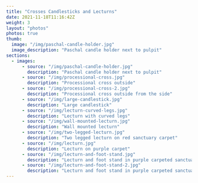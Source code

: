 ```yaml
---
title: "Crosses Candlesticks and Lecturns"
date: 2021-11-18T11:16:42Z
weight: 3
layout: "photos"
photos: true
thumb:
  image: "/img/paschal-candle-holder.jpg"
  image_description: "Paschal candle holder next to pulpit"
sections:
  - images:
      - source: "/img/paschal-candle-holder.jpg"
        description: "Paschal candle holder next to pulpit"
      - source: "/img/processional-cross.jpg"
        description: "Processional cross outside"
      - source: "/img/processional-cross-2.jpg"
        description: "Processional cross outside from the side"
      - source: "/img/large-candlestick.jpg"
        description: "Large candlestick"
      - source: "/img/lecturn-curved-legs.jpg"
        description: "Lecturn with curved legs"
      - source: "/img/wall-mounted-lecturn.jpg"
        description: "Wall mounted lecturn"
      - source: "/img/two-legged-lecturn.jpg"
        description: "Two legged lecturn on red sanctuary carpet"
      - source: "/img/lecturn.jpg"
        description: "Lecturn on purple carpet"
      - source: "/img/lecturn-and-foot-stand.jpg"
        description: "Lecturn and foot stand in purple carpeted sanctuary"
      - source: "/img/lecturn-and-foot-stand-2.jpg"
        description: "Lecturn and foot stand in purple carpeted sanctuary from the front"
---
```


